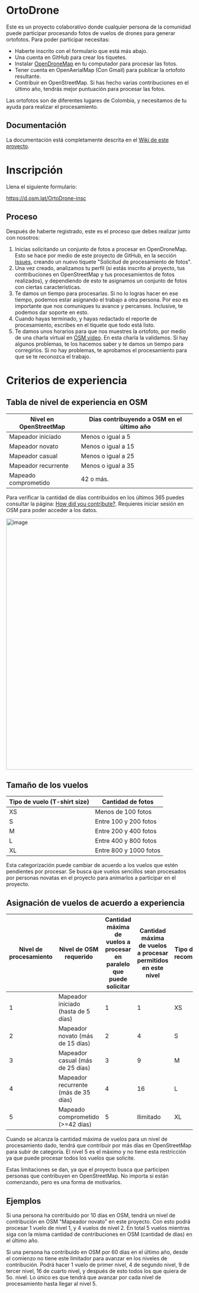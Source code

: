 # OrtoDrone

Este es un proyecto colaborativo donde cualquier persona de la comunidad puede participar procesando fotos de vuelos de drones para generar ortofotos.
Para poder participar necesitas:

* Haberte inscrito con el formulario que está más abajo.
* Una cuenta en GitHub para crear los tiquetes.
* Instalar [OpenDroneMap](https://github.com/OpenDroneMap/WebODM/) en tu computador para procesar las fotos.
* Tener cuenta en OpenAerialMap (Con Gmail) para publicar la ortofoto resultante.
* Contribuir en OpenStreetMap. Si has hecho varias contribuciones en el último año, tendrás mejor puntuación para procesar las fotos.

Las ortofotos son de diferentes lugares de Colombia, y necesitamos de tu ayuda para realizar el procesamiento.


## Documentación

La documentación está completamente descrita en el [Wiki de este proyecto](https://github.com/OSM-Colombia/OrtoDrone/wiki).


# Inscripción

Llena el siguiente formulario:

https://d.osm.lat/OrtoDrone-insc


## Proceso

Después de haberte registrado, este es el proceso que debes realizar junto con nosotros:

1. Inicias solicitando un conjunto de fotos a procesar en OpenDroneMap. Esto se hace por medio de este proyecto de GitHub, en la sección [Issues](https://github.com/OSM-Colombia/OrtoDrone/issues/new/choose), creando un nuevo tiquete "Solicitud de procesamiento de fotos".
2. Una vez creado, analizamos tu perfil (si estás inscrito al proyecto, tus contribuciones en OpenStreetMap y tus procesamientos de fotos realizados), y dependiendo de esto te asignamos un conjunto de fotos con ciertas características.
3. Te damos un tiempo para procesarlas. Si no lo logras hacer en ese tiempo, podemos estar asignando el trabajo a otra persona. Por eso es importante que nos comuniques tu avance y percanses. Inclusive, te podemos dar soporte en esto.
4. Cuando hayas terminado, y hayas redactado el reporte de procesamiento, escribes en el tiquete que todo está listo.
5. Te damos unos horarios para que nos muestres la ortofoto, por medio de una charla virtual en [OSM video](https://osmvideo.cloud68.co/). En esta charla la validamos. Si hay algunos problemas, te los hacemos saber y te damos un tiempo para corregirlos. Si no hay problemas, te aprobamos el procesamiento para que se te reconozca el trabajo.


# Criterios de experiencia

## Tabla de nivel de experiencia en OSM

| Nivel en OpenStreetMap | Días contribuyendo a OSM en el último año | 
| ---------------------- | ---------------------- |
| Mapeador iniciado      | Menos o igual a 5      |
| Mapeador novato        | Menos o igual a 15     |
| Mapeador casual        | Menos o igual a 25     |
| Mapeador recurrente    | Menos o igual a 35     |
| Mapeado comprometido   | 42 o más.              |

Para verificar la cantidad de días contribuidos en los últimos 365 puedes consultar la página: [How did you contribute?](https://hdyc.neis-one.org/?). Requieres iniciar sesión en OSM para poder acceder a los datos.

<img width="676" alt="image" src="https://github.com/user-attachments/assets/0ab4e7db-b8b3-43a6-9c27-fbc008cf37e0">

## Tamaño de los vuelos

| Tipo de vuelo (T-shirt size) | Cantidad de fotos |
| ---------------------------- | ----------------- |
| XS | Menos de 100 fotos     |
| S  | Entre 100 y 200 fotos  |
| M  | Entre 200 y 400 fotos  |
| L  | Entre 400 y 800 fotos  |
| XL | Entre 800 y 1000 fotos |

Esta categorización puede cambiar de acuerdo a los vuelos que estén pendientes por procesar. Se busca que vuelos sencillos sean procesados por personas novatas en el proyecto para animarlos a participar en el proyecto.

## Asignación de vuelos de acuerdo a experiencia

| Nivel de procesamiento | Nivel de OSM requerido | Cantidad máxima de vuelos a procesar en paralelo que puede solicitar | Cantidad máxima de vuelos a procesar permitidos en este nivel | Tipo de vuelo recomendado | Pago por vuelo |
| - | ------------- | - | -- | --------------- | ------ |
| 1	| Mapeador iniciado (hasta de 5 días)	| 1	| 1  | XS | 5 USD  |  5
| 2	| Mapeador novato (más de 15 días)	| 2	| 4  | S  | 10 USD | 10
| 3	| Mapeador casual (más de 25 días)	| 3	| 9  | M  | 15 USD | 15
| 4	| Mapeador recurrente (más de 35 días)	| 4	| 16 | L  | 20 USD | 18
| 5	| Mapeado comprometido (>=42 días)	 | 5 | Ilimitado | XL | 25 USD | 20

Cuando se alcanza la cantidad máxima de vuelos para un nivel de procesamiento dado, tendrá que contribuir por más días en OpenStreetMap para subir de categoría. El nivel 5 es el máximo y no tiene esta restricción ya que puede procesar todos los vuelos que solicite.

Estas limitaciones se dan, ya que el proyecto busca que participen personas que contribuyen en OpenStreetMap. No importa si están comenzando, pero es una forma de motivarlos.

## Ejemplos

Si una persona ha contribuido por 10 días en OSM, tendrá un nivel de contribución en OSM "Mapeador novato" en este proyecto. Con esto podrá procesar 1 vuelo de nivel 1, y 4 vuelos de nivel 2. En total 5 vuelos mientras siga con la misma cantidad de contribuciones en OSM (cantidad de días) en el último año.

Si una persona ha contribuido en OSM por 60 días en el último año, desde el comienzo no tiene este limitador para avanzar en los niveles de contribución. Podrá hacer 1 vuelo de primer nivel, 4 de segundo nivel, 9 de tercer nivel, 16 de cuarto nivel, y después de esto todos los que quiera de 5o. nivel. Lo único es que tendrá que avanzar por cada nivel de procesamiento hasta llegar al nivel 5.

